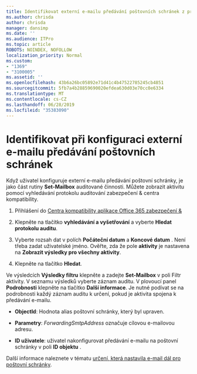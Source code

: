 ```yaml
---
title: Identifikovat externí e-mailu předávání poštovních schránek z protokolů auditování
ms.author: chrisda
author: chrisda
manager: dansimp
ms.date: ''
ms.audience: ITPro
ms.topic: article
ROBOTS: NOINDEX, NOFOLLOW
localization_priority: Normal
ms.custom:
- "1369"
- "3100005"
ms.assetid: ''
ms.openlocfilehash: 43b6a26bc05892e71d41c4b47522785245cb4851
ms.sourcegitcommit: 5fb7a4b28859690020efdea630d03e70cc0e6334
ms.translationtype: MT
ms.contentlocale: cs-CZ
ms.lasthandoff: 06/28/2019
ms.locfileid: "35383090"
---
```

# <a name="identify-when-external-email-forwarding-is-configured-on-mailboxes"></a>Identifikovat při konfiguraci externí e-mailu předávání poštovních schránek

Když uživatel konfiguruje externí e-mailu předávání poštovní schránky, je jako část rutiny **Set-Mailbox** auditované činnosti. Můžete zobrazit aktivitu pomocí vyhledávání protokolu auditování zabezpečení & centra kompatibility.

1. Přihlášení do [Centra kompatibility aplikace Office 365 zabezpečení &](https://protection.office.com/)

2. Klepněte na tlačítko **vyhledávání a vyšetřování** a vyberte **Hledat protokolu auditu**.

3. Vyberte rozsah dat v polích **Počáteční datum** a **Koncové datum** . Není třeba zadat uživatelské jméno. Ověřte, zda že pole **aktivity** je nastavena na **Zobrazit výsledky pro všechny aktivity**.

4. Klepněte na tlačítko **Hledat**.

Ve výsledcích **Výsledky filtru** klepněte a zadejte **Set-Mailbox** v poli Filtr aktivity. V seznamu výsledků vyberte záznam auditu. V plovoucí panel **Podrobnosti** klepněte na tlačítko **Další informace**. Je nutné podívat se na podrobnosti každý záznam auditu k určení, pokud je aktivita spojena k předávání e-mailu.

- **ObjectId**: Hodnota alias poštovní schránky, který byl upraven.

- **Parametry**: _ForwardingSmtpAddress_ označuje cílovou e-mailovou adresu.

- **ID uživatele**: uživatel nakonfigurovat předávání e-mailu na poštovní schránky v poli **ID objektu** .

Další informace naleznete v tématu [určení, která nastavila e-mail dál pro poštovní schránky](https://docs.microsoft.com/office365/securitycompliance/auditing-troubleshooting-scenarios#determining-who-set-up-email-forwarding-for-a-mailbox).
